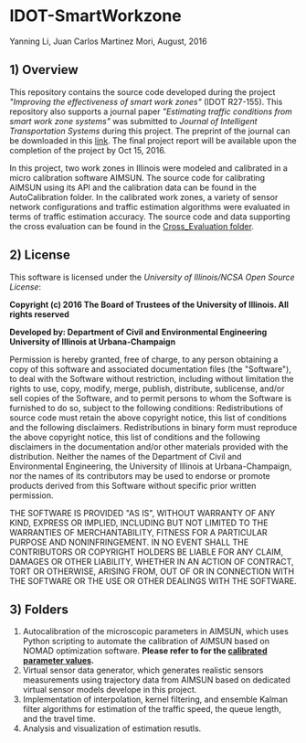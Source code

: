 # IDOT-SmartWorkzone
Yanning Li, Juan Carlos Martinez Mori, August, 2016

## 1) Overview
This repository contains the source code developed during the project *"Improving the effectiveness of smart work zones"* (IDOT R27-155). This repository also supports a journal paper *"Estimating traffic conditions from smart work zone systems"* was submitted to *Journal of Intelligent Transportation Systems* during this project. The preprint of the journal can be downloaded in this [link](https://www.dropbox.com/s/0p4s5amhcjjou5h/LiMoriWork2016.pdf?dl=0). The final project report will be available upon the completion of the project by Oct 15, 2016.

In this project, two work zones in Illinois were modeled and calibrated in a micro calibration software AIMSUN. The source code for calibrating AIMSUN using its API and the calibration data can be found in the AutoCalibration folder. In the calibrated work zones, a variety of sensor network configurations and traffic estimation algorithms were evaluated in terms of traffic estimation accuracy. The source code and data supporting the cross evaluation can be found in the [Cross_Evaluation folder](https://github.com/Lab-Work/IDOT-SmartWorkzone/tree/master/Cross_Evaluation). 

## 2) License

This software is licensed under the *University of Illinois/NCSA Open Source License*:

**Copyright (c) 2016 The Board of Trustees of the University of Illinois. All rights reserved**

**Developed by: Department of Civil and Environmental Engineering University of Illinois at Urbana-Champaign**

Permission is hereby granted, free of charge, to any person obtaining a copy of this software and associated documentation files (the "Software"), to deal with the Software without restriction, including without limitation the rights to use, copy, modify, merge, publish, distribute, sublicense, and/or sell copies of the Software, and to permit persons to whom the Software is furnished to do so, subject to the following conditions: Redistributions of source code must retain the above copyright notice, this list of conditions and the following disclaimers. Redistributions in binary form must reproduce the above copyright notice, this list of conditions and the following disclaimers in the documentation and/or other materials provided with the distribution. Neither the names of the Department of Civil and Environmental Engineering, the University of Illinois at Urbana-Champaign, nor the names of its contributors may be used to endorse or promote products derived from this Software without specific prior written permission.

THE SOFTWARE IS PROVIDED "AS IS", WITHOUT WARRANTY OF ANY KIND, EXPRESS OR IMPLIED, INCLUDING BUT NOT LIMITED TO THE WARRANTIES OF MERCHANTABILITY, FITNESS FOR A PARTICULAR PURPOSE AND NONINFRINGEMENT. IN NO EVENT SHALL THE CONTRIBUTORS OR COPYRIGHT HOLDERS BE LIABLE FOR ANY CLAIM, DAMAGES OR OTHER LIABILITY, WHETHER IN AN ACTION OF CONTRACT, TORT OR OTHERWISE, ARISING FROM, OUT OF OR IN CONNECTION WITH THE SOFTWARE OR THE USE OR OTHER DEALINGS WITH THE SOFTWARE.

## 3) Folders

1. Autocalibration of the microscopic parameters in AIMSUN, which uses Python scripting to automate the calibration of AIMSUN based on NOMAD optimization software. **Please refer to  for the [calibrated parameter values](https://github.com/Lab-Work/IDOT-SmartWorkzone/blob/master/I80_calibrated_AIMSUN_parameters.pdf).**
2. Virtual sensor data generator, which generates realistic sensors measurements using trajectory data from AIMSUN based on dedicated virtual sensor models develope in this project.
3. Implementation of interpolation, kernel filtering, and ensemble Kalman filter algorithms for estimation of the traffic speed, the queue length, and the travel time.
4. Analysis and visualization of estimation resutls. 


